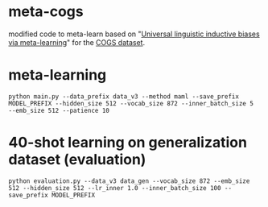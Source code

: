 # meta-cogs
modified code to meta-learn based on "[Universal linguistic inductive biases via meta-learning](https://github.com/tommccoy1/meta-learning-linguistic-biases)" for the [COGS dataset](https://github.com/najoungkim/COGS). 

# meta-learning
`python main.py --data_prefix data_v3 --method maml --save_prefix MODEL_PREFIX --hidden_size 512 --vocab_size 872 --inner_batch_size 5  --emb_size 512 --patience 10`

# 40-shot learning on generalization dataset (evaluation)
`python evaluation.py --data_v3 data_gen --vocab_size 872 --emb_size 512 --hidden_size 512 --lr_inner 1.0 --inner_batch_size 100 --save_prefix MODEL_PREFIX`
